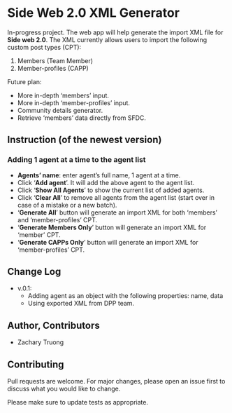 # Side Web 2.0 XML Generator

In-progress project.
The web app will help generate the import XML file for **Side web 2.0**. The XML currently allows users to import the following custom post types (CPT):
1. Members (Team Member)
2. Member-profiles (CAPP)

Future plan:
* More in-depth ‘members’ input.
* More in-depth ‘member-profiles’ input.
* Community details generator.
* Retrieve ‘members’ data directly from SFDC.



## Instruction (of the newest version)

### Adding 1 agent at a time to the agent list

* **Agents’ name**: enter agent’s full name, 1 agent at a time.
* Click ‘**Add agent**’. It will add the above agent to the agent list.
* Click ‘**Show All Agents**’ to show the current list of added agents.
* Click ‘**Clear All**’ to remove all agents from the agent list (start over in case of a mistake or a new batch).
* ‘**Generate All**’ button will generate an import XML for both ‘members’ and ‘member-profiles’ CPT.
* ‘**Generate Members Only**’ button will generate an import XML for ‘member’ CPT.
* ‘**Generate CAPPs Only**’ button will generate an import XML for ‘member-profiles’ CPT.

## Change Log
* v.0.1:
    * Adding agent as an object with the following properties: name, data
    * Using exported XML from DPP team.

## Author, Contributors

* Zachary Truong

## Contributing

Pull requests are welcome. For major changes, please open an issue first to discuss what you would like to change.

Please make sure to update tests as appropriate.
